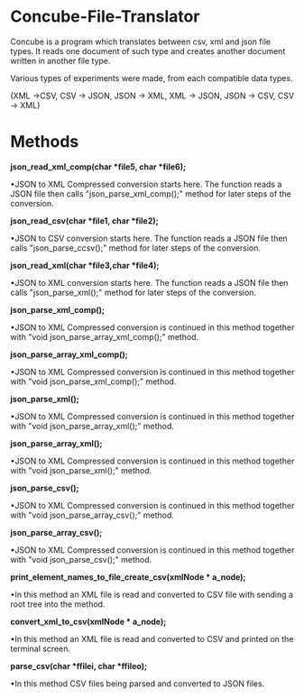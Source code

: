 # Concube-File-Translator

Concube is a program which translates between csv, xml and json file
types. It reads one document of such type and creates another document written in
another file type.

Various types of experiments were made, from each compatible data types.

(XML ->CSV, CSV -> JSON, JSON -> XML, XML -> JSON, JSON -> CSV, CSV -> XML)

# Methods

<b>json_read_xml_comp(char *file5, char *file6);</b>

•JSON to XML Compressed conversion starts here. The function reads a
JSON file then calls "json_parse_xml_comp();" method for later steps
of the conversion.

<b>json_read_csv(char *file1, char *file2);</b>

•JSON to CSV conversion starts here. The function reads a JSON file
then calls "json_parse_ccsv();" method for later steps of the
conversion.

<b>json_read_xml(char *file3,char *file4);</b>

•JSON to XML conversion starts here. The function reads a JSON file
then calls "json_parse_xml();" method for later steps of the
conversion.

<b>json_parse_xml_comp();</b>

•JSON to XML Compressed conversion is continued in this method
together with "void json_parse_array_xml_comp();" method.

<b>json_parse_array_xml_comp();</b>

•JSON to XML Compressed conversion is continued in this method
together with "void json_parse_xml_comp();" method.

<b>json_parse_xml();</b>

•JSON to XML Compressed conversion is continued in this method
together with "void json_parse_array_xml();" method.

<b>json_parse_array_xml();</b>

•JSON to XML Compressed conversion is continued in this method
together with "void json_parse_xml();" method.

<b>json_parse_csv();</b>

•JSON to XML Compressed conversion is continued in this method
together with "void json_parse_array_csv();" method.

<b>json_parse_array_csv();</b>

•JSON to XML Compressed conversion is continued in this method
together with "void json_parse_csv();" method.

<b>print_element_names_to_file_create_csv(xmlNode *
a_node);</b>

•In this method an XML file is read and converted to CSV file with
sending a root tree into the method.

<b>convert_xml_to_csv(xmlNode * a_node);</b>

•In this method an XML file is read and converted to CSV and printed
on the terminal screen.

<b>parse_csv(char *ffilei, char *ffileo);</b>

•In this method CSV files being parsed and converted to JSON files.

